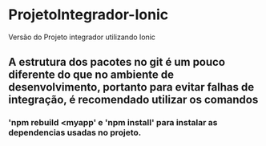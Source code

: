 # ProjetoIntegrador-Ionic
Versão do Projeto integrador utilizando Ionic

## A estrutura dos pacotes no git é um pouco diferente do que no ambiente de desenvolvimento, portanto para evitar falhas de integração, é recomendado utilizar os comandos 
### 'npm rebuild <myapp'  e 'npm install' para instalar as dependencias usadas no projeto.
